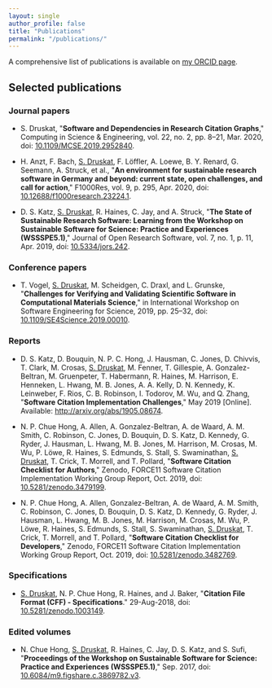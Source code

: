 ```yaml
---
layout: single
author_profile: false
title: "Publications"
permalink: "/publications/"
---
```


A comprehensive list of publications is available on [my <i class="fab fa-fw fa-orcid"></i> ORCID page](https://orcid.org/0000-0003-4925-7248).

## Selected publications

### Journal papers

- S. Druskat, "**Software and Dependencies in Research Citation Graphs**," Computing in Science & Engineering, vol. 22, no. 2, pp. 8–21, Mar. 2020, doi: [10.1109/MCSE.2019.2952840](https://doi.org/10.1109/MCSE.2019.2952840). 

- H. Anzt, F. Bach, <u>S. Druskat</u>, F. Löffler, A. Loewe, B. Y. Renard, G. Seemann, A. Struck, et al., "**An environment for sustainable research software in Germany and beyond: current state, open challenges, and call for action**," F1000Res, vol. 9, p. 295, Apr. 2020, doi: [10.12688/f1000research.23224.1](https://doi.org/10.12688/f1000research.23224.1). 

- D. S. Katz, <u>S. Druskat</u>, R. Haines, C. Jay, and A. Struck, "**The State of Sustainable Research Software: Learning from the Workshop on Sustainable Software for Science: Practice and Experiences (WSSSPE5.1)**," Journal of Open Research Software, vol. 7, no. 1, p. 11, Apr. 2019, doi: [10.5334/jors.242](https://doi.org/10.5334/jors.242). 

### Conference papers

- T. Vogel, <u>S. Druskat</u>, M. Scheidgen, C. Draxl, and L. Grunske, "**Challenges for Verifying and Validating Scientific Software in Computational Materials Science**," in International Workshop on Software Engineering for Science, 2019, pp. 25–32, doi: [10.1109/SE4Science.2019.00010](https://doi.org/10.1109/SE4Science.2019.00010).

### Reports

- D. S. Katz, D. Bouquin, N. P. C. Hong, J. Hausman, C. Jones, D. Chivvis, T. Clark, M. Crosas, <u>S. Druskat</u>, M. Fenner, T. Gillespie, A. Gonzalez-Beltran, M. Gruenpeter, T. Habermann, R. Haines, M. Harrison, E. Henneken, L. Hwang, M. B. Jones, A. A. Kelly, D. N. Kennedy, K. Leinweber, F. Rios, C. B. Robinson, I. Todorov, M. Wu, and Q. Zhang, "**Software Citation Implementation Challenges**," May 2019 [Online]. Available: <http://arxiv.org/abs/1905.08674>.

- N. P. Chue Hong, A. Allen, A. Gonzalez-Beltran, A. de Waard, A. M. Smith, C. Robinson, C. Jones, D. Bouquin, D. S. Katz, D. Kennedy, G. Ryder, J. Hausman, L. Hwang, M. B. Jones, M. Harrison, M. Crosas, M. Wu, P. Löwe, R. Haines, S. Edmunds, S. Stall, S. Swaminathan, <u>S. Druskat</u>, T. Crick, T. Morrell, and T. Pollard, "**Software Citation Checklist for Authors**," Zenodo, FORCE11 Software Citation Implementation Working Group Report, Oct. 2019, doi: [10.5281/zenodo.3479199](https://doi.org/10.5281/zenodo.3479199).

- N. P. Chue Hong, A. Allen, Gonzalez-Beltran, A. de Waard, A. M. Smith, C. Robinson, C. Jones, D. Bouquin, D. S. Katz, D. Kennedy, G. Ryder, J. Hausman, L. Hwang, M. B. Jones, M. Harrison, M. Crosas, M. Wu, P. Löwe, R. Haines, S. Edmunds, S. Stall, S. Swaminathan, <u>S. Druskat</u>, T. Crick, T. Morrell, and T. Pollard, "**Software Citation Checklist for Developers**," Zenodo, FORCE11 Software Citation Implementation Working Group Report, Oct. 2019, doi: [10.5281/zenodo.3482769](https://doi.org/10.5281/zenodo.3482769).

### Specifications

- <u>S. Druskat</u>, N. P. Chue Hong, R. Haines, and J. Baker, "**Citation File Format (CFF) - Specifications**." 29-Aug-2018, doi: [10.5281/zenodo.1003149](https://doi.org/10.5281/zenodo.1003149).

### Edited volumes

- N. Chue Hong, <u>S. Druskat</u>, R. Haines, C. Jay, D. S. Katz, and S. Sufi, "**Proceedings of the Workshop on Sustainable Software for Science: Practice and Experiences (WSSSPE5.1)**," Sep. 2017, doi: [10.6084/m9.figshare.c.3869782.v3](https://doi.org/10.6084/m9.figshare.c.3869782.v3).
